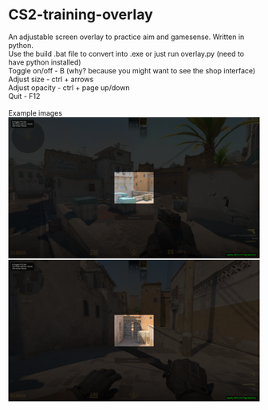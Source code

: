 # CS2-training-overlay
An adjustable screen overlay to practice aim and gamesense. Written in python.
<br>
Use the build .bat file to convert into .exe or just run overlay.py (need to have python installed)
<br>
Toggle on/off - B (why? because you might want to see the shop interface)
<br>
Adjust size - ctrl + arrows
<br>
Adjust opacity - ctrl + page up/down
<br>
Quit - F12
<br>
<br>
Example images
![alt text](https://github.com/bobomrac/CS2-training-overlay/blob/main/example2.png)
![alt text](https://github.com/bobomrac/CS2-training-overlay/blob/main/example.png)
